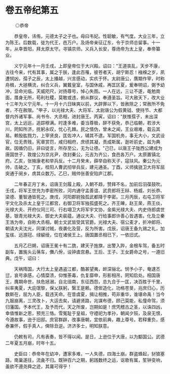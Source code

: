 # 卷五帝纪第五

        ◎恭帝

　　恭皇帝，讳侑，元德太子之子也。母曰韦妃。性聪敏，有气度。大业三年，立为陈王。后数载，徙为代王，邑万户。及炀帝亲征辽东，令于京师总留事。十一年，从幸晋阳，拜太原太守。寻镇京师。义兵入长安，尊炀帝为太上皇，奉帝纂业。

　　义宁元年十一月壬戌，上即皇帝位于大兴殿。诏曰："王道丧乱，天步不康，古往今来，代有其事，属之于朕，逢此百罹，彼苍者天，胡宁斯忍！襁褓之岁，夙遭悯凶，孺子之辰，太上播越，兴言感动，实疚于怀。太尉唐公，膺期作宰，时称舟楫，大拯横流，纠合义兵，翼戴皇室，与国休戚，再匡区夏，爰奉明诏，弼予幼冲，显命光临，天威咫尺，对扬尊号，悼心失图。一人在远，三让不遂，黾勉南面，厝身无所，苟利社稷，莫敢或违，俯从群议，奉遵圣旨。可大赦天下，改大业十三年为义宁元年。十一月十六日昧爽以前，大辟罪以下，皆赦除之；常赦所不免者，不在赦限。"甲子，以光禄大夫、大将军、太尉唐公为假黄钺、使持节、大都督内外诸军事、尚书令、大丞相，进封唐王。丙寅，诏曰："朕惟孺子，未出深宫，太上远巡，追踪穆满。时逢多难，委当尊极，辞不获免，恭己临朝，若涉大川，罔知所济，抚躬永叹，忧心孔棘。民之情伪，曾未之闻，王业艰难，载云其易。赖股肱戮力，上宰贤良，匡佐冲人，辅其不逮。军国机务，事无大小，文武设官，位无贵贱，宪章赏罚，咸归相府，庶绩其凝，责成斯属，逖听前史，兹为典故。因循仍旧，非曰徒言，所存至公，无为让德。"己巳，以唐王子陇西公建成为唐国世子，敦煌公为京兆尹，改封秦公，元吉为齐公，食邑各万户。太原置镇北府。乙亥，张掖康老和举兵反。十二月癸未，薛举自称天子，寇扶风。秦公为元帅，击破之。丁亥，桂阳人曹武彻举兵反，建元通圣。丁酉，义师擒骁卫大将军屈突通于阌乡，虏其众数万。乙巳，贼帅张善安陷庐江郡。

　　二年春正月丁未，诏唐王剑履上殿，入朝不趋，赞拜不名，加前后羽葆鼓吹。壬戌，将军王世充为李密所败，河内通守孟善谊、武贲郎将王辩、杨威、刘长恭、梁德、董智通皆死之。庚戌，河阳郡尉独孤武都降于李密。三月丙辰，右屯卫将军宇文化及杀太上皇于江都宫，右御卫将军独孤盛死之。齐王暕，赵王杲，燕王倓，光禄大夫、开府仪同三司、行右翊卫大将军宇文协，金紫光禄大夫、内史侍郎虞世基，银青光禄大夫、御史大夫裴蕴，通议大夫、行给事郎许善心皆遇害。化及立秦王浩为帝，自称大丞相，朝士文武皆受其官爵。光禄大夫、宿公麦才，折冲郎将、朝请大夫沈光，同谋讨贼，夜袭化及营，反为所害。戊辰，诏唐王备九锡之礼，加玺绂、远游冠、绿綟绶，位在诸侯王上。唐国置丞相已下，一依旧式。

　　五月乙巳朔，诏唐王冕十有二旒，建天子旌旗，出警入跸，金根车驾，备五时副车，置旄头云蒨车，儛八佾，设钟虡宫悬。王后、王子、王女爵命之号，一遵旧典。戊午，诏曰：

　　天祸隋国，大行太上皇遇盗江都，酷甚望夷，衅深骊北。悯予小子，奄逮丕愆，哀号承感，心情糜溃，仰惟荼毒，仇复靡申，形影相吊，罔知启处。相国唐王，膺期命世，扶危拯溺，自北徂南，东征西怨，总九合于一匡，决百胜于千里，纠率夷夏，大庇氓黎，保乂朕躬，繄王是赖。德侔造化，功格苍旻，兆庶归心，历数斯在，屈为人臣，载违天命。在昔虞夏，揖让相推，苟非重华，谁堪命禹！当今九服崩离，三灵改卜，大运去矣，请避贤路，兆谋布德，顾己莫能，私僮命驾，须归藩国。予本代王，及予而代，天之所废，岂期如是！庶凭稽古之圣，以诛四凶，幸值惟新之恩，预充三恪。雪冤耻于皇祖，守禋祀为孝孙，朝闻夕殒，及泉无恨，今遵故事，逊于旧邸。庶官群辟，改事唐朝，宜依前典，趣上尊号。若释重负，感泰兼怀，假手真人，俾除丑逆。济济多士，明知朕意。

　　仍敕有司，凡有表奏，皆不得以闻。是日，上逊位于大唐，以为酅国公。武德二年夏五月崩，时年十五。

　　史臣曰：恭帝年在幼冲，遭家多难，一人失德，四海土崩。群盗蜂起，豺狼塞路，南巢遂往，流彘不归。既钟百六之期，躬践数终之运，讴歌有属，笙钟变响，虽欲不遵尧舜之迹，其庸可得乎！